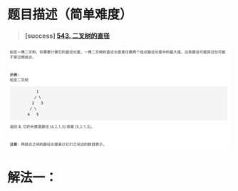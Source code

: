 #  **题目描述（简单难度）**

> **[success] [543. 二叉树的直径](https://leetcode-cn.com/problems/diameter-of-binary-tree/)**

![](https://github.com/gaohueric/blogpicture/raw/master/%E6%88%AA%E5%B1%8F2021-05-14%2015.29.50.png)

# 解法一：




